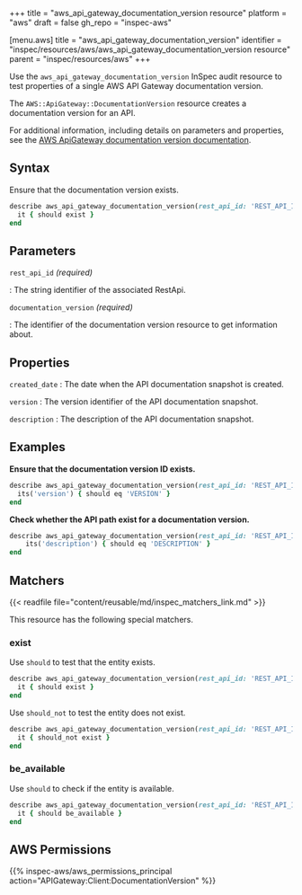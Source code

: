 +++
title = "aws_api_gateway_documentation_version resource"
platform = "aws"
draft = false
gh_repo = "inspec-aws"

[menu.aws]
title = "aws_api_gateway_documentation_version"
identifier = "inspec/resources/aws/aws_api_gateway_documentation_version resource"
parent = "inspec/resources/aws"
+++

Use the `aws_api_gateway_documentation_version` InSpec audit resource to test properties of a single AWS API Gateway documentation version.

The `AWS::ApiGateway::DocumentationVersion` resource creates a documentation version for an API.

For additional information, including details on parameters and properties, see the [AWS ApiGateway documentation version documentation](https://docs.aws.amazon.com/AWSCloudFormation/latest/UserGuide/aws-resource-apigateway-documentationversion.html).

## Syntax

Ensure that the documentation version exists.

```ruby
describe aws_api_gateway_documentation_version(rest_api_id: 'REST_API_ID', documentation_version: 'DOCUMENTATION_VERSION') do
  it { should exist }
end
```

## Parameters

`rest_api_id` _(required)_

: The string identifier of the associated RestApi.

`documentation_version` _(required)_

: The identifier of the documentation version resource to get information about.

## Properties

`created_date`
: The date when the API documentation snapshot is created.

`version`
: The version identifier of the API documentation snapshot.

`description`
: The description of the API documentation snapshot.

## Examples

**Ensure that the documentation version ID exists.**

```ruby
describe aws_api_gateway_documentation_version(rest_api_id: 'REST_API_ID', documentation_version: 'DOCUMENTATION_VERSION') do
  its('version') { should eq 'VERSION' }
end
```

**Check whether the API path exist for a documentation version.**

```ruby
describe aws_api_gateway_documentation_version(rest_api_id: 'REST_API_ID', documentation_version: 'DOCUMENTATION_VERSION') do
    its('description') { should eq 'DESCRIPTION' }
end
```

## Matchers

{{< readfile file="content/reusable/md/inspec_matchers_link.md" >}}

This resource has the following special matchers.

### exist

Use `should` to test that the entity exists.

```ruby
describe aws_api_gateway_documentation_version(rest_api_id: 'REST_API_ID', documentation_version: 'DOCUMENTATION_VERSION') do
  it { should exist }
end
```

Use `should_not` to test the entity does not exist.

```ruby
describe aws_api_gateway_documentation_version(rest_api_id: 'REST_API_ID', documentation_version: 'DOCUMENTATION_VERSION') do
  it { should_not exist }
end
```

### be_available

Use `should` to check if the entity is available.

```ruby
describe aws_api_gateway_documentation_version(rest_api_id: 'REST_API_ID', documentation_version: 'DOCUMENTATION_VERSION') do
  it { should be_available }
end
```

## AWS Permissions

{{% inspec-aws/aws_permissions_principal action="APIGateway:Client:DocumentationVersion" %}}
